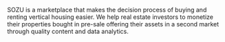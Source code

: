 SOZU is a marketplace that makes the decision process of buying and renting vertical housing easier. We help real estate investors to monetize their properties bought in pre-sale offering their assets in a second market through quality content and data analytics.
